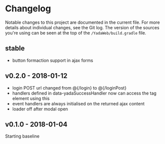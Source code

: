 Changelog
=========
Notable changes to this project are documented in the current file. For more details about individual changes, see the Git log. 
The version of the sources you're using can be seen at the top of the `/YadaWeb/build.gradle` file.

stable
-------------------
- button formaction support in ajax forms

v0.2.0 - 2018-01-12
-------------------
- login POST url changed from @{/login} to @{/loginPost}
- handlers defined in data-yadaSuccessHandler now can access the tag element using this
- event handlers are always initialised on the returned ajax content
- loader off after modal open

v0.1.0 - 2018-01-04
-------------------
Starting baseline
